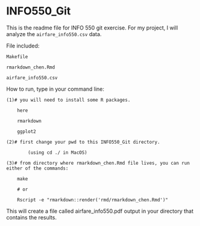 # INFO550_Git
 
This is the readme file for INFO 550 git exercise.
For my project, I will analyze the `airfare_info550.csv` data.

File included:

	Makefile

	rmarkdown_chen.Rmd
	
	airfare_info550.csv

How to run, type in your command line:

	(1)# you will need to install some R packages.
		
		here
		
		rmarkdown
		
		ggplot2
		
	(2)# first change your pwd to this INFO550_Git directory.
	
	     	(using cd ./ in MacOS)
	
	(3)# from directory where rmarkdown_chen.Rmd file lives, you can run either of the commands:
		
		make
		
		# or 
		
		Rscript -e "rmarkdown::render('rmd/rmarkdown_chen.Rmd')"
	
This will create a file called airfare_info550.pdf output in your directory that contains the results.
